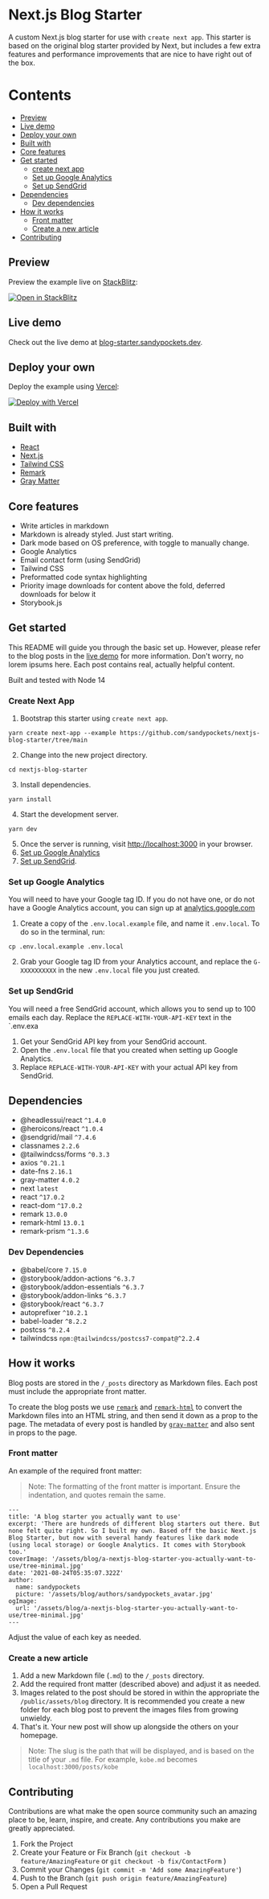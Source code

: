 # Next.js Blog Starter
A custom Next.js blog starter for use with `create next app`. This starter is based on the original blog starter provided by Next, but includes a few extra features and performance improvements that are nice to have right out of the box. 

# Contents
* [Preview](https://github.com/sandypockets/nextjs-blog-starter#preview)
* [Live demo](https://github.com/sandypockets/nextjs-blog-starter#live-demo)
* [Deploy your own](https://github.com/sandypockets/nextjs-blog-starter#deploy-your-own)
* [Built with](https://github.com/sandypockets/nextjs-blog-starter#built-with)
* [Core features](https://github.com/sandypockets/nextjs-blog-starter#core-features)
* [Get started](https://github.com/sandypockets/nextjs-blog-starter#get-started)
  * [create next app](https://github.com/sandypockets/nextjs-blog-starter#create-next-app)
  * [Set up Google Analytics](https://github.com/sandypockets/nextjs-blog-starter#set-up-google-analytics)
  * [Set up SendGrid](https://github.com/sandypockets/nextjs-blog-starter#set-up-sendgrid)
* [Dependencies](https://github.com/sandypockets/nextjs-blog-starter#dependencies)
  * [Dev dependencies](https://github.com/sandypockets/nextjs-blog-starter#dev-dependencies)
* [How it works](https://github.com/sandypockets/nextjs-blog-starter#how-it-works)
  * [Front matter](https://github.com/sandypockets/nextjs-blog-starter#front-matter)
  * [Create a new article](https://github.com/sandypockets/nextjs-blog-starter#create-a-new-article)
* [Contributing](https://github.com/sandypockets/nextjs-blog-starter#contributing)

## Preview
Preview the example live on [StackBlitz](http://stackblitz.com/):

[![Open in StackBlitz](https://developer.stackblitz.com/img/open_in_stackblitz.svg)](https://stackblitz.com/github/sandypockets/nextjs-blog-starter/tree/main)

## Live demo

Check out the live demo at [blog-starter.sandypockets.dev](https://blog-starter.sandypockets.dev/).

## Deploy your own

Deploy the example using [Vercel](https://vercel.com?utm_source=github&utm_medium=readme&utm_campaign=sandypockets):

[![Deploy with Vercel](https://vercel.com/button)](https://vercel.com/new/git/external?repository-url=https://github.com/sandypockets/nextjs-blog-starter/tree/main&project-name=sandypockets-blog-starter&repository-name=sandypockets-blog-starter)

## Built with

* [React](https://reactjs.org/docs/getting-started.html)
* [Next.js](https://nextjs.org/docs/getting-started)
* [Tailwind CSS](https://tailwindcss.com/docs/utility-first)
* [Remark](https://remark.js.org/)
* [Gray Matter](https://github.com/jonschlinkert/gray-matter)

## Core features
* Write articles in markdown
* Markdown is already styled. Just start writing.
* Dark mode based on OS preference, with toggle to manually change.
* Google Analytics
* Email contact form (using SendGrid)
* Tailwind CSS
* Preformatted code syntax highlighting
* Priority image downloads for content above the fold, deferred downloads for below it
* Storybook.js

## Get started
This README will guide you through the basic set up. However, please refer to the blog posts in the [live demo](https://github.com/sandypockets/nextjs-blog-starter#live-demo) for more information. Don't worry, no lorem ipsums here. Each post contains real, actually helpful content. 

Built and tested with Node 14

### Create Next App
1. Bootstrap this starter using `create next app`.
```shell
yarn create next-app --example https://github.com/sandypockets/nextjs-blog-starter/tree/main
```

2. Change into the new project directory.
```shell
cd nextjs-blog-starter
```

3. Install dependencies.
```shell
yarn install
```

4. Start the development server.

```shell
yarn dev
```

5. Once the server is running, visit [http://localhost:3000](http://localhost:3000) in your browser.
6. [Set up Google Analytics](https://github.com/sandypockets/nextjs-blog-starter#set-up-google-analytics)
7. [Set up SendGrid](https://github.com/sandypockets/nextjs-blog-starter#set-up-sendgrid). 

### Set up Google Analytics

You will need to have your Google tag ID. If you do not have one, or do not have a Google Analytics account, you can sign up at [analytics.google.com](https://analytics.google.com/)

1. Create a copy of the `.env.local.example` file, and name it `.env.local`. To do so in the terminal, run:

```shell
cp .env.local.example .env.local
```

2. Grab your Google tag ID from your Analytics account, and replace the `G-XXXXXXXXXX` in the new `.env.local` file you just created.

### Set up SendGrid
You will need a free SendGrid account, which allows you to send up to 100 emails each day. Replace the `REPLACE-WITH-YOUR-API-KEY` text in the `.env.exa

1. Get your SendGrid API key from your SendGrid account.
2. Open the `.env.local` file that you created when setting up Google Analytics.
3. Replace `REPLACE-WITH-YOUR-API-KEY` with your actual API key from SendGrid.

## Dependencies
* @headlessui/react `^1.4.0`
* @heroicons/react `^1.0.4`
* @sendgrid/mail `^7.4.6`
* classnames `2.2.6`
* @tailwindcss/forms `^0.3.3`
* axios `^0.21.1`
* date-fns `2.16.1`
* gray-matter `4.0.2`
* next `latest`
* react `^17.0.2`
* react-dom `^17.0.2`
* remark `13.0.0`
* remark-html `13.0.1`
* remark-prism `^1.3.6`

### Dev Dependencies
* @babel/core `7.15.0`
* @storybook/addon-actions `^6.3.7`
* @storybook/addon-essentials `^6.3.7`
* @storybook/addon-links `^6.3.7`
* @storybook/react `^6.3.7`
* autoprefixer `^10.2.1`
* babel-loader `^8.2.2`
* postcss `^8.2.4`
* tailwindcss `npm:@tailwindcss/postcss7-compat@^2.2.4`

## How it works
Blog posts are stored in the `/_posts` directory as Markdown files. Each post must include the appropriate front matter. 

To create the blog posts we use [`remark`](https://github.com/remarkjs/remark) and [`remark-html`](https://github.com/remarkjs/remark-html) to convert the Markdown files into an HTML string, and then send it down as a prop to the page. The metadata of every post is handled by [`gray-matter`](https://github.com/jonschlinkert/gray-matter) and also sent in props to the page.

### Front matter
An example of the required front matter:

> Note: The formatting of the front matter is important. Ensure the indentation, and quotes remain the same. 

```text
---
title: 'A blog starter you actually want to use'
excerpt: 'There are hundreds of different blog starters out there. But none felt quite right. So I built my own. Based off the basic Next.js Blog Starter, but now with several handy features like dark mode (using local storage) or Google Analytics. It comes with Storybook too.'
coverImage: '/assets/blog/a-nextjs-blog-starter-you-actually-want-to-use/tree-minimal.jpg'
date: '2021-08-24T05:35:07.322Z'
author:
  name: sandypockets
  picture: '/assets/blog/authors/sandypockets_avatar.jpg'
ogImage:
  url: '/assets/blog/a-nextjs-blog-starter-you-actually-want-to-use/tree-minimal.jpg'
---
```

Adjust the value of each key as needed.

### Create a new article
1. Add a new Markdown file (`.md`) to the `/_posts` directory. 
2. Add the required front matter (described above) and adjust it as needed. 
3. Images related to the post should be stored in within the appropriate the `/public/assets/blog` directory. It is recommended you create a new folder for each blog post to prevent the images files from growing unwieldy. 
4. That's it. Your new post will show up alongside the others on your homepage. 

> Note: The slug is the path that will be displayed, and is based on the title of your `.md` file. For example, `kobe.md` becomes `localhost:3000/posts/kobe`

## Contributing
Contributions are what make the open source community such an amazing place to be, learn, inspire, and create. Any contributions you make are greatly appreciated.

1. Fork the Project
2. Create your Feature or Fix Branch (`git checkout -b feature/AmazingFeature` or `git checkout -b fix/ContactForm` ) 
3. Commit your Changes (`git commit -m 'Add some AmazingFeature'`)
4. Push to the Branch (`git push origin feature/AmazingFeature`)
5. Open a Pull Request